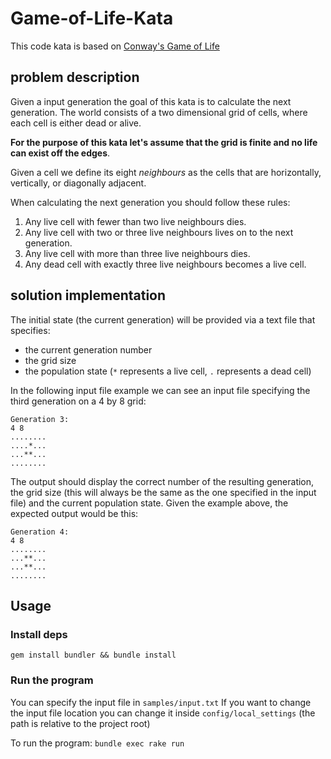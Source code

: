 # Game-of-Life-Kata

This code kata is based on [Conway's Game of Life](https://en.wikipedia.org/wiki/Conway%27s_Game_of_Life)

## problem description

Given a input generation the goal of this kata is to calculate the next generation.
The world consists of a two dimensional grid of cells, where each cell is either dead or alive.

**For the purpose of this kata let's assume that the grid is finite and no life can exist off the edges**.

Given a cell we define its eight *neighbours* as the cells that are horizontally, vertically, or diagonally adjacent.

When calculating the next generation you should follow these rules:

1. Any live cell with fewer than two live neighbours dies.
2. Any live cell with two or three live neighbours lives on to the next generation.
3. Any live cell with more than three live neighbours dies.
4. Any dead cell with exactly three live neighbours becomes a live cell.

## solution implementation

The initial state (the current generation) will be provided via a text file that specifies:

* the current generation number
* the grid size
* the population state (`*` represents a live cell, `.` represents a dead cell)

In the following input file example we can see an input file specifying the third generation on a 4 by 8 grid:

```
Generation 3:
4 8
........
....*...
...**...
........
```

The output should display the correct number of the resulting generation, the grid size (this will always be the same as the one specified in the input file) and the current population state.
Given the example above, the expected output would be this:

```
Generation 4:
4 8
........
...**...
...**...
........
```

## Usage
### Install deps
`gem install bundler && bundle install`

### Run the program
You can specify the input file in `samples/input.txt`
If you want to change the input file location you can change it inside `config/local_settings` (the path is relative to the project root)

To run the program:
```bundle exec rake run```